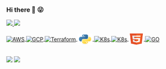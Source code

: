 ### Hi there 👋  😜
<div>
  <a href="https://github.com/fabgcruz">
  <img height="150em" src="https://github-readme-stats.vercel.app/api?username=fabgcruz&show_icons=true&theme=dracula&include_all_commits=true&count_private=true"/>
  <img height="150em" src="https://github-readme-stats.vercel.app/api/top-langs/?username=fabgcruz&layout=compact&langs_count=7&theme=dracula"/>
</div>
<div style="display: inline_block"><br>
  <img align="center" alt="AWS" height="70" width="60"  src="https://cdn.jsdelivr.net/gh/devicons/devicon/icons/amazonwebservices/amazonwebservices-original-wordmark.svg"/>
  <img align="center" alt="GCP" height="30" width="40" src="https://cdn.jsdelivr.net/gh/devicons/devicon/icons/googlecloud/googlecloud-original.svg" />
  <img align="center" alt="Terraform" height="30" width="40" src= "https://www.vectorlogo.zone/logos/terraformio/terraformio-icon.svg" />
  <img align="center" alt="Python" height="30" width="40" src="https://raw.githubusercontent.com/devicons/devicon/master/icons/python/python-original.svg">
  <img align="center" alt=K8s height="30" width="40" src="https://cdn.jsdelivr.net/gh/devicons/devicon/icons/kubernetes/kubernetes-plain.svg"/>
  <img align="center" alt=K8s height="25" width="40" src="https://upload.wikimedia.org/wikipedia/commons/thumb/c/c6/Moodle-logo.svg/768px-Moodle-logo.svg.png"/>
  <img align="center" alt="HTML" height="30" width="40" src="https://raw.githubusercontent.com/devicons/devicon/master/icons/html5/html5-original.svg">
  <img align="center" alt="GO" height="30" width="40" src="https://cdn.jsdelivr.net/gh/devicons/devicon/icons/go/go-original.svg"/>
  
</div>
  
  ##
 
<div> 
  <a href = "mailto:fabgcruz@gmail.com"><img src="https://img.shields.io/badge/-Gmail-%23333?style=for-the-badge&logo=gmail&logoColor=white" target="_blank"></a>
  <a href="https://www.linkedin.com/in/fabricio-gon%C3%A7alves-a2004032/" target="_blank"><img src="https://img.shields.io/badge/-LinkedIn-%230077B5?style=for-the-badge&logo=linkedin&logoColor=white" target="_blank"></a> 
</div>

